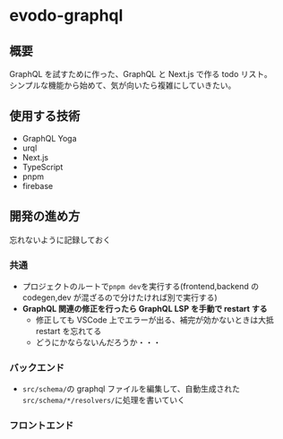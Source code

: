 # evodo-graphql

## 概要

GraphQL を試すために作った、GraphQL と Next.js で作る todo リスト。  
シンプルな機能から始めて、気が向いたら複雑にしていきたい。

## 使用する技術

- GraphQL Yoga
- urql
- Next.js
- TypeScript
- pnpm
- firebase

## 開発の進め方

忘れないように記録しておく

### 共通

- プロジェクトのルートで`pnpm dev`を実行する(frontend,backend の codegen,dev が混ざるので分けたければ別で実行する)
- **GraphQL 関連の修正を行ったら GraphQL LSP を手動で restart する**
  - 修正しても VSCode 上でエラーが出る、補完が効かないときは大抵 restart を忘れてる
  - どうにかならないんだろうか・・・

### バックエンド

- `src/schema/`の graphql ファイルを編集して、自動生成された`src/schema/*/resolvers/`に処理を書いていく

### フロントエンド
